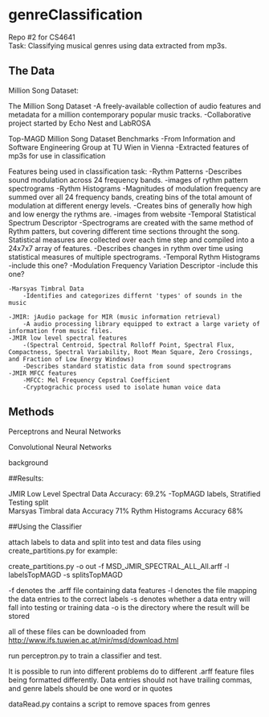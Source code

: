 # genreClassification
Repo #2 for CS4641  
Task: Classifying musical genres using data extracted from mp3s.

## The Data

Million Song Dataset:

The Million Song Dataset 
    -A freely-available collection of audio features and metadata for a million contemporary popular music tracks. 
    -Collaborative project started by Echo Nest and LabROSA
    
Top-MAGD Million Song Dataset Benchmarks
    -From Information and Software Engineering Group at TU Wien in Vienna
    -Extracted features of mp3s for use in classification
    
Features being used in classification task:
    -Rythm Patterns
        -Describes sound modulation across 24 frequency bands.
        -images of rythm pattern spectrograms
    -Rythm Histograms
        -Magnitudes of modulation frequency are summed over all 24 frequency bands, creating bins of the total amount of modulation at different energy levels.
        -Creates bins of generally how high and low energy the rythms are.
        -images from website
    -Temporal Statistical Spectrum Descriptor
        -Spectrograms are created with the same method of Rythm patters, but covering different time sections throught the song. Statistical measures are collected over each time step and compiled into a 24x7x7 array of features.
        -Describes changes in rythm over time using statistical measures of multiple spectrograms.
    -Temporal Rythm Histograms
        -include this one?
    -Modulation Frequency Variation Descriptor
        -include this one?
        
    -Marsyas Timbral Data
        -Identifies and categorizes differnt 'types' of sounds in the music
    
    -JMIR: jAudio package for MIR (music information retrieval)
        -A audio processing library equipped to extract a large variety of information from music files.    
    -JMIR low level spectral features
        -(Spectral Centroid, Spectral Rolloff Point, Spectral Flux, Compactness, Spectral Variability, Root Mean Square, Zero Crossings, and Fraction of Low Energy Windows)
        -Describes standard statistic data from sound spectrograms 
    -JMIR MFCC features
        -MFCC: Mel Frequency Cepstral Coefficient
        -Cryptograchic process used to isolate human voice data
    
## Methods

Perceptrons and Neural Networks

Convolutional Neural Networks
     
     
    
background



##Results:

JMIR Low Level Spectral Data                Accuracy: 69.2%
    -TopMAGD labels, Stratified Testing split           
Marsyas Timbral data                        Accuracy 71%
Rythm Histograms                            Accuracy 68%




##Using the Classifier

attach labels to data and split into test and data files using create_partitions.py
for example:

create_partitions.py -o out -f MSD_JMIR_SPECTRAL_ALL_All.arff -l labelsTopMAGD -s splitsTopMAGD

-f denotes the .arff file containing data features
-l denotes the file mapping the data entries to the correct labels
-s denotes whether a data entry will fall into testing or training data
-o is the directory where the result will be stored

all of these files can be downloaded from http://www.ifs.tuwien.ac.at/mir/msd/download.html



run perceptron.py to train a classifier and test.



It is possible to run into different problems do to different .arff feature files being formatted differently.
Data entries should not have trailing commas, and genre labels should be one word or in quotes

dataRead.py contains a script to remove spaces from genres